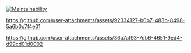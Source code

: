 [![Maintainability](https://api.codeclimate.com/v1/badges/8c40a8297d07b3572ba9/maintainability)](https://codeclimate.com/github/dsbakurov/metodologia_lab_1/maintainability)

https://github.com/user-attachments/assets/92334127-b0b7-483b-8498-5a6b0c7f4e01


https://github.com/user-attachments/assets/36a7af93-7db6-4651-9ed4-d99cd01d0002

